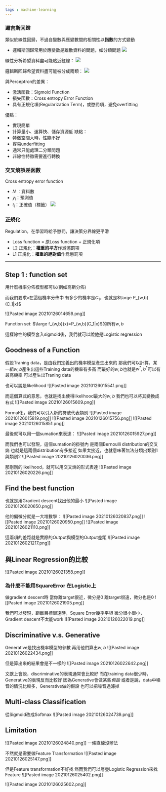 ```yaml
---
tags : machine-learning
---
```

### 邏吉斯回歸
類似於線性回歸，不過自變數與應變數間的相關性以**指數**的方式變動
* 邏輯斯回歸常用於應變數是離散資料的問題，如分類問題
![](https://i.imgur.com/2NUEYuz.png)

線性分析希望資料盡可能貼近紅線：
![](https://i.imgur.com/aDnH74b.png)

邏輯斯回歸希望資料盡可能被分成兩類：
![](https://i.imgur.com/p3Lu6EH.png)

與Perceptron的差異：
* 激活函數：Sigmoid Function
* 損失函數：Cross entropy Error Function
* 具有正規化項(Regularization Term)，或懲罰項，避免overfitting

優點：
* 實現簡單
* 計算量小、運算快、儲存資源低
缺點：
* 特徵空間大時，性能不好
* 容易underfitting
* 通常只能處理二分類問題
* 非線性特徵需要進行轉換

### 交叉熵誤差函數
Cross entropy error function
* $N$ ：資料數
* $y_i$：預測值
* $t_i$：正確值（標籤）
![](https://i.imgur.com/5mycRvf.png)

### 正規化
Regulation，在學習時給予懲罰，讓決策分界線更平滑
* Loss function = 原Loss function + 正規化項
* L2 正規化：**權重的平方**作爲懲罰項
* L1 正規化：**權重的絕對值**作爲懲罰項


---

## Step 1 : function set
用什麼機率分佈模型都可以(例如高斯分佈)

而我們要求$x$在這個機率分佈中
有多少的機率是$C_1$，也就是$\large P_{w,b}(C_1|x)$

![[Pasted image 20210126014659.png]]

Function set:
$\large f_{w,b}(x)=P_{w,b}(C_1|x)$的所有$w,b$

這樣線性的模型套入sigmoid後，我們就可以說他是Logistic regression

## Goodness of a Function
假設Traning data，是由我們定義出的機率模型產生出來的
那我們可以計算，某一組$w,b$產生出這些Training data的機率有多高
而最好的$w,b$也就是$w^*,b^*$可以有最高機率
可以產生出Traning data

也可以說是likelihood
![[Pasted image 20210126015541.png]]

而這個算式的意思，也就是找出使得likelihood最大的$w,b$
我們也可以將其變換成右式
![[Pasted image 20210126015609.png]]

Formal化，我們可以引入新的符號代表類別
![[Pasted image 20210126015819.png]]
![[Pasted image 20210126015756.png]]
![[Pasted image 20210126015851.png]]

最後就可以用一個sumation來表達：
![[Pasted image 20210126015927.png]]

而我們也可以發現，這個sumation的掛號內
是兩個Bernoulli distribution的交叉熵
也就是這兩個distribution有多接近
如果太接近，也就意味著無法分類出類別1與類別2
![[Pasted image 20210126020036.png]]

那剛剛的likelihood，就可以用交叉熵的形式表達
![[Pasted image 20210126020226.png]]

## Find the best function
也就是用Gradient descent找出他的最小
![[Pasted image 20210126020650.png]]

他的偏微分就是一大堆數學：
![[Pasted image 20210126020837.png]]
![[Pasted image 20210126020950.png]]
![[Pasted image 20210126021110.png]]

這兩項的差距就是實際的Output與模型的Output差距
![[Pasted image 20210126021217.png]]
## 與Linear Regression的比較

![[Pasted image 20210126021358.png]]

### 為什麼不能用SquareError 在Logistic上
做gradient descent時
當你離target很近，微分是0
離target很遠，微分也是0
![[Pasted image 20210126021905.png]]

我們可以發現，距離目標很遠時，Square Error幾乎平坦
微分很小很小，Gradient descent不太能work
![[Pasted image 20210126022019.png]]

## Discriminative v.s. Generative

Generative是找出機率模型的參數
再用他們算出$w,b$
![[Pasted image 20210126022434.png]]

但是算出來的結果會是不一樣的
![[Pasted image 20210126022642.png]]

文獻上會說，discriminative的表現通常會比較好
而在training data很少時，Generative的表現反而比較好
因為Generative會做某些*假設*
或者是說，data中噪音的情況比較多，Generative做的假設
也可以把噪音過濾掉

## Multi-class Classification
從Sigmoid改成Softmax
![[Pasted image 20210126024739.png]]

## Limitation
![[Pasted image 20210126024840.png]]
一條直線沒辦法

不然就是需要做Feature Transformation
![[Pasted image 20210126025147.png]]

但是Feature transformation不好找
然而我們可以層疊Logistic Regression來找Feature
![[Pasted image 20210126025402.png]]

![[Pasted image 20210126025602.png]]
